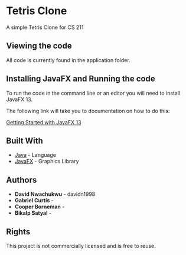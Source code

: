 # Tetris Clone

A simple Tetris Clone for CS 211

## Viewing the code

All code is currently found in the application folder.

## Installing JavaFX and Running the code

To run the code in the command line or an editor you will need to install JavaFX 13.

The following link will take you to documentation on how to do this:

[Getting Started with JavaFX 13](https://openjfx.io/openjfx-docs/)

## Built With

* [Java](https://docs.oracle.com/javase/8/docs/technotes/guides/language/index.html) - Language
* [JavaFX](https://openjfx.io/) - Graphics Library

## Authors

* **David Nwachukwu** - davidn1998
* **Gabriel Curtis** - 
* **Cooper Borneman** - 
* **Bikalp Satyal** -

## Rights

This project is not commercially licensed and is free to reuse. 
